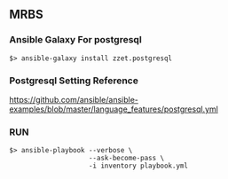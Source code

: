 MRBS
-----------

###  Ansible Galaxy For postgresql
```
$> ansible-galaxy install zzet.postgresql
```

### Postgresql Setting Reference
https://github.com/ansible/ansible-examples/blob/master/language_features/postgresql.yml

### RUN
```
$> ansible-playbook --verbose \
                    --ask-become-pass \
                    -i inventory playbook.yml
```
